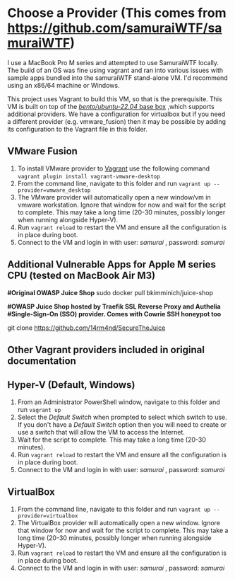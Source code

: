 # Choose a Provider (This comes from https://github.com/samuraiWTF/samuraiWTF)

I use a MacBook Pro M series and attempted to use SamuraiWTF locally.   The build of an OS was fine using vagrant and ran into various issues with sample apps bundled into the samuraiWTF stand-alone VM.  I'd recommend using an x86/64 machine or Windows.

This project uses Vagrant to build this VM, so that is the prerequisite.  This VM is built on top of the [*bento/ubuntu-22.04* base box](https://app.vagrantup.com/bento/boxes/ubuntu-22.04) ,which supports additional providers. We have a configuration for virtualbox but if you need a different provider (e.g. vmware_fusion) then it may be possible by adding its configuration to the Vagrant file in this folder.

## VMware Fusion

1. To install VMware provider to [Vagrant](https://developer.hashicorp.com/vagrant/docs/providers/vmware/installation) use the following command `vagrant plugin install vagrant-vmware-desktop`
2. From the command line, navigate to this folder and run `vagrant up --provider=vmware_desktop`
3. The VMware provider will automatically open a new window/vm in vmware workstation. Ignore that window for now and wait for the script to complete. This may take a long time (20-30 minutes, possibly longer when running alongside Hyper-V).
4. Run `vagrant reload` to restart the VM and ensure all the configuration is in place during boot.
5. Connect to the VM and login in with user: _samurai_ , password: _samurai_

## Additional Vulnerable Apps for Apple M series CPU (tested on MacBook Air M3)

**#Original OWASP Juice Shop**
sudo docker pull bkimminich/juice-shop

**#OWASP Juice Shop hosted by Traefik SSL Reverse Proxy and Authelia
#Single-Sign-On (SSO) provider. Comes with Cowrie SSH honeypot too**

git clone https://github.com/14rm4nd/SecureTheJuice

## Other Vagrant providers included in original documentation

## Hyper-V (Default, Windows)

1. From an Administrator PowerShell window, navigate to this folder and run `vagrant up`
2. Select the _Default Switch_ when prompted to select which switch to use. If you don't have a _Default Switch_ option then you will need to create or use a switch that will allow the VM to access the Internet.
3. Wait for the script to complete. This may take a long time (20-30 minutes).
4. Run `vagrant reload` to restart the VM and ensure all the configuration is in place during boot.
5. Connect to the VM and login in with user: _samurai_ , password: _samurai_

## VirtualBox

1. From the command line, navigate to this folder and run `vagrant up --provider=virtualbox`
2. The VirtualBox provider will automatically open a new window. Ignore that window for now and wait for the script to complete. This may take a long time (20-30 minutes, possibly longer when running alongside Hyper-V).
3. Run `vagrant reload` to restart the VM and ensure all the configuration is in place during boot.
4. Connect to the VM and login in with user: _samurai_ , password: _samurai_
